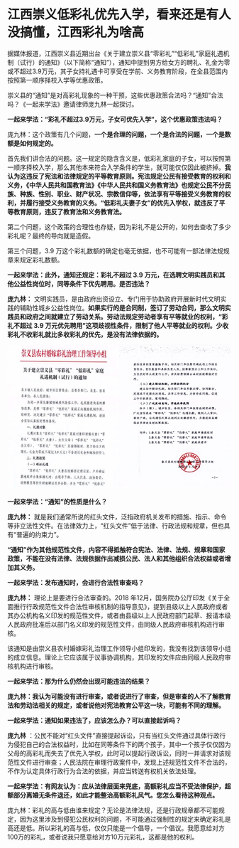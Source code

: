 # 江西崇义低彩礼优先入学，看来还是有人没搞懂，江西彩礼为啥高

据媒体报道，江西崇义县近期出台《关于建立崇义县“零彩礼”“低彩礼”家庭礼遇机制（试行）的通知》（以下简称“通知”），通知中提到男方给女方的聘礼、礼金为零或不超过3.9万元，其子女持礼遇卡可享受在学前、义务教育阶段，在全县范围内按照第一顺序择校入学等优惠政策。

崇义县的“通知”是对高彩礼现象的一种干预，这些优惠政策合法吗？“通知”合法吗？《一起来学法》邀请律师庞九林一起探讨。

**一起来学法：“彩礼不超过3.9万元，子女可优先入学”，这个优惠政策违法吗？**

庞九林：这个政策有几个问题，**一个是合理的问题，一个是合法的问题，一个是数额是如何规定的。**

首先我们讲合法的问题。这一规定的隐含含义是，低彩礼家庭的子女，可以按照第一顺序择校入学，那么其他本来符合入学条件的学生，就可能仅仅因此被挤掉。**我认为这违反了宪法和法律规定的平等教育原则。宪法规定公民有接受教育的权利和义务，《中华人民共和国教育法》《中华人民共和国义务教育法》也规定公民不分民族、种族、性别、职业、财产状况、宗教信仰等，依法享有平等接受义务教育的权利，并履行接受义务教育的义务。“低彩礼夫妻子女”的优先入学权，就违反了平等教育原则，违反了教育法和义务教育法。**

第二个问题，这个政策的合理性也存疑，因为彩礼不是公开的，如何去查收了多少彩礼呢？最终的导向就是造假。

第三个问题，3.9 万这个彩礼数额的确定也毫无依据，也不可能有一部法律法规规章来规定彩礼数额。

**一起来学法：此外，通知还规定：彩礼不超过 3.9 万元，在选聘文明实践员和其他公益性岗位时，同等条件下优先聘用。是否违法？**

**庞九林：**
文明实践员，是由政府出资设立、专门用于协助政府开展新时代文明实践的辅助性城乡公益性岗位。**如果实行的是合同制，签订了劳动合同，那么文明实践员和政府之间就建立了劳动关系。劳动法规定劳动者享有平等就业的权利，“彩礼不超过
3.9 万元优先聘用”这项歧视性条件，限制了他人平等就业的权利。少收彩礼不收彩礼就比多收彩礼的优先，是没有法律依据的。**

![bd72c6e9439a89298288010026ccfe2f.jpg](https://raw.githubusercontent.com/qqhsx/qqnews_image/main/2024/02/27/江西崇义低彩礼优先入学，看来还是有人没搞懂，江西彩礼为啥高/bd72c6e9439a89298288010026ccfe2f.jpg)

**一起来学法：“通知”的性质是什么？**

**庞九林：**
就是我们通常所说的红头文件，泛指政府机关发布的措施、指示、命令等非立法性文件。在法律效力上，“红头文件”低于法律、行政法规和规章，但也具有“普遍的约束力”。

**“通知”作为其他规范性文件，内容不得抵触符合宪法、法律、法规、规章和国家政策，不能在没有法律、法规依据作出减损公民、法人和其他组织合法权益或者增加其义务。**

**一起来学法：发布通知时，会进行合法性审查吗？**

**庞九林：** 理论上是要进行合法审查的。2018
年12月，国务院办公厅印发《关于全面推行行政规范性文件合法性审核机制的指导意见》，提到县级以上人民政府或者其办公机构名义印发的规范性文件，或者由县级以上人民政府部门起草、报请本级人民政府批准后以部门名义印发的规范性文件，由同级人民政府审核机构进行审核。

该通知是由崇义县农村婚嫁彩礼治理工作领导小组印发的，我没有找到该领导小组的成立信息。理论上它应该属于议事协调机构，其印发的文件应由同级人民政府审核机构进行审核。

**一起来学法：那为什么仍然会出现可能违法的结果？**

**庞九林：我认为可能没有进行审查，或者说进行了审查，但是审查的人不了解教育法和劳动法相关的规定，或者说他对宪法教育公平这一块，可能有不同的理解。**

**一起来学法：通知如果违法了，应该怎么办？可以直接起诉吗？**

**庞九林**
：公民不能对“红头文件”直接提起诉讼，只有当红头文件通过具体行政行为侵犯自己的合法权益时，比如在同等条件下的两个孩子，其中一个孩子仅仅因为父母的高彩礼而失去了优先入学权，此时可以提起行政诉讼，同时一并请求对该规范性文件进行审查；人民法院在审理行政案件中，发现上述规范性文件不合法的，不作为认定具体行政行为合法的依据，并应当转送有权机关依法处理。

**一起来学法：有网友认为：应从法律层面来兜底，高额彩礼应当不受法律保护，超额部分离婚无条件退还，如此才能整治高额彩礼风气。您怎么看待这种观点。**

庞九林：彩礼的高与低由谁来规定？无论是法律法规，还是行政规章都不可能规定，因为这里涉及到侵犯公民权利的问题，不可能通过强制性的规定来确定彩礼是高还是低。所以彩礼的高与低，仅仅只能是一个倡导，一个倡议。我愿意给对方100万的彩礼，或者说我只愿意给对方10万元彩礼，这都是他的权利。

